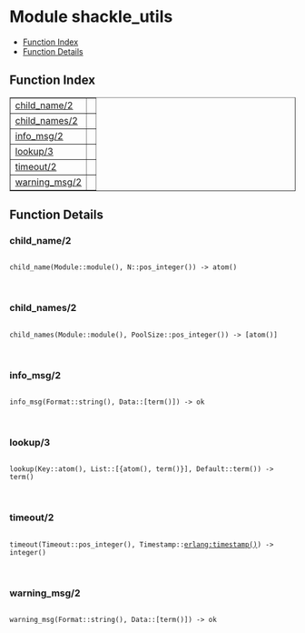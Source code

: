 

# Module shackle_utils #
* [Function Index](#index)
* [Function Details](#functions)

<a name="index"></a>

## Function Index ##


<table width="100%" border="1" cellspacing="0" cellpadding="2" summary="function index"><tr><td valign="top"><a href="#child_name-2">child_name/2</a></td><td></td></tr><tr><td valign="top"><a href="#child_names-2">child_names/2</a></td><td></td></tr><tr><td valign="top"><a href="#info_msg-2">info_msg/2</a></td><td></td></tr><tr><td valign="top"><a href="#lookup-3">lookup/3</a></td><td></td></tr><tr><td valign="top"><a href="#timeout-2">timeout/2</a></td><td></td></tr><tr><td valign="top"><a href="#warning_msg-2">warning_msg/2</a></td><td></td></tr></table>


<a name="functions"></a>

## Function Details ##

<a name="child_name-2"></a>

### child_name/2 ###

<pre><code>
child_name(Module::module(), N::pos_integer()) -&gt; atom()
</code></pre>
<br />

<a name="child_names-2"></a>

### child_names/2 ###

<pre><code>
child_names(Module::module(), PoolSize::pos_integer()) -&gt; [atom()]
</code></pre>
<br />

<a name="info_msg-2"></a>

### info_msg/2 ###

<pre><code>
info_msg(Format::string(), Data::[term()]) -&gt; ok
</code></pre>
<br />

<a name="lookup-3"></a>

### lookup/3 ###

<pre><code>
lookup(Key::atom(), List::[{atom(), term()}], Default::term()) -&gt; term()
</code></pre>
<br />

<a name="timeout-2"></a>

### timeout/2 ###

<pre><code>
timeout(Timeout::pos_integer(), Timestamp::<a href="erlang.md#type-timestamp">erlang:timestamp()</a>) -&gt; integer()
</code></pre>
<br />

<a name="warning_msg-2"></a>

### warning_msg/2 ###

<pre><code>
warning_msg(Format::string(), Data::[term()]) -&gt; ok
</code></pre>
<br />

